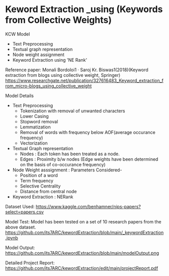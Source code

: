 # Keword Extraction _using (Keywords from Collective Weights)
KCW Model
- Text Preprocessing
- Textual graph representation
- Node weight assignment 
- Keyword Extraction using 'NE Rank'

Reference paper: Monali Bordoloi1 · Saroj Kr. Biswas1(2018)(Keyword extraction from blogs using collective weight, Springer)
https://www.researchgate.net/publication/327616483_Keyword_extraction_from_micro-blogs_using_collective_weight

Model Details
 - Text Preprocessing
   - Tokenization with removal of unwanted characters
   - Lower Casing
   - Stopword removal
   - Lemmatization
   - Removal of words with frequency below AOF(average occurance frequency)
   - Vectorization
 - Textual Graph representation
   - Nodes : Each token has been treated as a node.
   - Edges : Proximity b/w nodes (Edge weights have been determined on the basis of co-occurance frequency)
 - Node Weight asssignment : Parameters Considered-
   - Position of a word
   - Term frequency
   - Selective Centrality
   - Distance from central node
 - Keyword Extraction : NERank

Dataset Used: https://www.kaggle.com/benhamner/nips-papers?select=papers.csv

Model Test: Model has been tested on a set of 10 research papers from the above dataset. https://github.com/its7ARC/kewordExtraction/blob/main/_keywordExtraction.ipynb

Model Output: https://github.com/its7ARC/kewordExtraction/blob/main/modelOutput.png

Detailed Project Report: https://github.com/its7ARC/kewordExtraction/edit/main/projectReport.pdf
